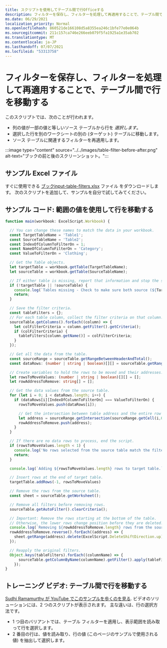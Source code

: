 ```yaml
---
title: スクリプトを使用してテーブル間で行Officeする
description: フィルターを保存し、フィルターを処理して再適用することで、テーブル間で行を移動する方法について学習します。
ms.date: 06/29/2021
localization_priority: Normal
ms.openlocfilehash: 860521de166108d5a8355ea246c1bfe77e0e064b
ms.sourcegitcommit: 211c157ca746e266eeb079f5fa1925a1e35ab702
ms.translationtype: MT
ms.contentlocale: ja-JP
ms.lasthandoff: 07/07/2021
ms.locfileid: "53313758"
---
```

# <a name="move-rows-across-tables-by-saving-filters-then-processing-and-reapplying-the-filters"></a>フィルターを保存し、フィルターを処理して再適用することで、テーブル間で行を移動する

このスクリプトでは、次のことが行われます。

* 列の値が一部の値と等しいソース テーブルから行を _選択します_。
* 選択した行を別のワークシートの別の (ターゲット) テーブルに移動します。
* ソース テーブルに関連するフィルターを再適用します。

:::image type="content" source="../../images/table-filter-before-after.png" alt-text="ブックの前と後のスクリーンショット。":::

## <a name="sample-excel-file"></a>サンプル Excel ファイル

すぐに使用できる <a href="input-table-filters.xlsx"> ブックinput-table-filters.xlsx</a> ファイル をダウンロードします。 次のスクリプトを追加して、サンプルを自分で試してみてください。

## <a name="sample-code-move-rows-using-range-values"></a>サンプル コード: 範囲の値を使用して行を移動する

```TypeScript
function main(workbook: ExcelScript.Workbook) {

  // You can change these names to match the data in your workbook.
  const TargetTableName = 'Table1';
  const SourceTableName = 'Table2';
  const IndexOfColumnToFilterOn = 1;
  const NameOfColumnToFilterOn = 'Category';
  const ValueToFilterOn = 'Clothing';

  // Get the Table objects.
  let targetTable = workbook.getTable(TargetTableName);
  let sourceTable = workbook.getTable(SourceTableName);

  // If either table is missing, report that information and stop the script.
  if (!targetTable || !sourceTable) {
    console.log(`Tables missing - Check to make sure both source (${TargetTableName}) and target table (${SourceTableName}) are present before running the script. `);
    return;
  }

  // Save the filter criteria.
  const tableFilters = {};
  // For each table column, collect the filter criteria on that column.
  sourceTable.getColumns().forEach((column) => {
    let colFilterCriteria = column.getFilter().getCriteria();
    if (colFilterCriteria) {
      tableFilters[column.getName()] = colFilterCriteria;
    }
  });

  // Get all the data from the table.
  const sourceRange = sourceTable.getRangeBetweenHeaderAndTotal();
  const dataRows: (number | string | boolean)[][] = sourceTable.getRangeBetweenHeaderAndTotal().getValues();

  // Create variables to hold the rows to be moved and their addresses.
  let rowsToMoveValues: (number | string | boolean)[][] = [];
  let rowAddressToRemove: string[] = [];

  // Get the data values from the source table.
  for (let i = 0; i < dataRows.length; i++) { 
    if (dataRows[i][IndexOfColumnToFilterOn] === ValueToFilterOn) {
      rowsToMoveValues.push(dataRows[i]);

      // Get the intersection between table address and the entire row where we found the match. This provides the address of the range to remove.
      let address = sourceRange.getIntersection(sourceRange.getCell(i,0).getEntireRow()).getAddress();
      rowAddressToRemove.push(address);
    }
  }

  // If there are no data rows to process, end the script.
  if (rowsToMoveValues.length < 1) {
    console.log('No rows selected from the source table match the filter criteria.');
    return;
  }

  console.log(`Adding ${rowsToMoveValues.length} rows to target table.`);

  // Insert rows at the end of target table.
  targetTable.addRows(-1, rowsToMoveValues)

  // Remove the rows from the source table.
  const sheet = sourceTable.getWorksheet();

  // Remove all filters before removing rows.
  sourceTable.getAutoFilter().clearCriteria();

  // Important: Remove the rows starting at the bottom of the table.
  // Otherwise, the lower rows change position before they are deleted.
  console.log(`Removing ${rowAddressToRemove.length} rows from the source table.`);
  rowAddressToRemove.reverse().forEach((address) => {
    sheet.getRange(address).delete(ExcelScript.DeleteShiftDirection.up);
  });

  // Reapply the original filters. 
  Object.keys(tableFilters).forEach((columnName) => {
      sourceTable.getColumnByName(columnName).getFilter().apply(tableFilters[columnName]);
    });
}
```

## <a name="training-video-move-rows-across-tables"></a>トレーニング ビデオ: テーブル間で行を移動する

[Sudhi Ramamurthy が YouTube でこのサンプルを歩くのを見る](https://youtu.be/_3t3Pk4i2L0). ビデオのソリューションには、2 つのスクリプトが表示されます。 主な違いは、行の選択方法です。

* 1 つ目のバリアントでは、テーブル フィルターを適用し、表示範囲を読み取って行を選択します。
* 2 番目の行は、値を読み取り、行の値 (このページのサンプルで使用される値) を抽出して選択します。
